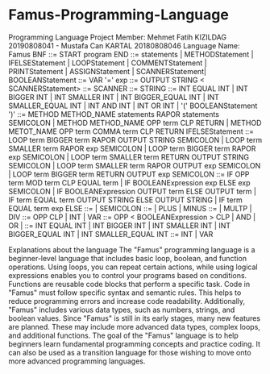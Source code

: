# Famus-Programming-Language
Programming Language 
Project Member: Mehmet Fatih KIZILDAG 20190808041 - Mustafa Can KARTAL 20180808046
Language Name: Famus
BNF
<program> ::= START program END 
<statement> ::= statements | METHODStatement | IFELSEStatement | LOOPStatement | COMMENTStatement | PRINTStatement | ASSIGNStatement | SCANNERStatement| BOOLEANStatement 
<ASSIGNStatement> ::= VAR '=' exp
<PRINTStatement> ::= OUTPUT STRING
< SCANNERStatement> ::= SCANNER
<STRINGStatement> ::= STRING
<BOOLEANStatement> ::= INT EQUAL INT | INT BIGGER INT | INT SMALLER  INT | INT BIGGER_EQUAL INT | INT SMALLER_EQUAL INT | INT AND INT | INT OR INT | '(' BOOLEANStatement ')'
<METHODStatement> ::= METHOD METHOD_NAME statements RAPOR statements SEMICOLON | METHOD METHOD_NAME OPP term CLP RETURN | METHOD METOT_NAME OPP term COMMA term CLP RETURN IFELSEStatement
<LOOPStatement> ::= LOOP term BIGGER term RAPOR OUTPUT STRING SEMICOLON | LOOP term SMALLER term RAPOR exp SEMICOLON | LOOP term BIGGER term RAPOR exp SEMICOLON | LOOP term SMALLER term RETURN OUTPUT STRING SEMICOLON | LOOP term SMALLER term RAPOR OUTPUT exp SEMICOLON | LOOP term BIGGER term RETURN OUTPUT exp SEMICOLON 
<IFELSEStatement> ::= IF OPP term MOD term CLP EQUAL term | IF BOOLEANExpression exp ELSE exp SEMICOLON | IF BOOLEANExpression OUTPUT term ELSE OUTPUT term | IF term EQUAL term OUTPUT STRING ELSE OUTPUT STRING | IF term EQUAL term exp ELSE 
<statements> ::= <statement> | <statement> SEMICOLON <statements>
<exp> ::= <term> | <term> PLUS <exp> | <term> MINUS <exp>
<term> ::= <factor> | <factor> MULTP <term> | <factor> DIV <term>
<factor> ::= OPP <exp> CLP | INT | VAR
<BOOLEANExpression> ::= OPP < BOOLEANExpression > CLP | <BOOLEANTerm> AND <BOOLEANExpression> | <BOOLEANTerm> OR <BOOLEANExpression> | <BOOLEANTerm>
<ONERMETerm> ::= INT EQUAL INT | INT BIGGER INT | INT SMALLER INT | INT BIGGER_EQUAL INT | INT SMALLER_EQUAL INT
<term> ::= INT | VAR


Explanations about the language
The "Famus" programming language is a beginner-level language that includes basic loop, boolean, and function operations. Using loops, you can repeat certain actions, while using logical expressions enables you to control your programs based on conditions. Functions are reusable code blocks that perform a specific task.
Code in "Famus" must follow specific syntax and semantic rules. This helps to reduce programming errors and increase code readability. Additionally, "Famus" includes various data types, such as numbers, strings, and boolean values.
Since "Famus" is still in its early stages, many new features are planned. These may include more advanced data types, complex loops, and additional functions.
The goal of the "Famus" language is to help beginners learn fundamental programming concepts and practice coding. It can also be used as a transition language for those wishing to move onto more advanced programming languages.
